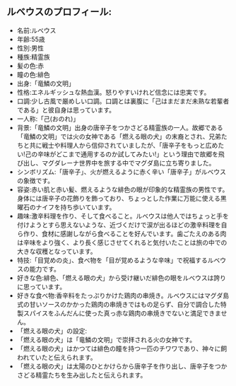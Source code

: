 ## ルベウスのプロフィール:

* 名前:ルベウス
* 年齢:55歳
* 性別:男性
* 種族:精霊族
* 髪の色:赤
* 瞳の色:緋色
* 出身:「竜鱗の文明」
* 性格:エネルギッシュな熱血漢。怒りやすいけれど信念には忠実です。
* 口調:少し古風で厳めしい口調。口調とは裏腹に「己はまだまだ未熟な若輩者である」と彼自身は思っています。
* 一人称:「己(おのれ)」
* 背景:「竜鱗の文明」出身の唐辛子をつかさどる精霊族の一人。故郷である「竜鱗の文明」では火の女神である「燃える眼の犬」の末裔とされ、兄弟たちと共に戦士や料理人から信仰されていましたが、「唐辛子をもっと広めたい!己の辛味がどこまで通用するのか試してみたい!」という理由で故郷を飛び出し、マグダレーナ世界中を旅する中でマグダ島に立ち寄りました。
* シンボリズム:「唐辛子」、火が燃えるように赤く辛い「唐辛子」がルベウスの象徴です。
* 容姿:赤い肌と赤い髪、燃えるような緋色の眼が印象的な精霊族の男性です。身体には唐辛子の花飾りを飾っており、ちょっとした作業に万能に使える黒曜石のナイフを持ち歩いています。
* 趣味:激辛料理を作り、そして食べること。ルベウスは他人ではちょっと手を付けようとすら思えないような、近づくだけで涙が出るほどの激辛料理を自ら作り、食材に感謝しながら食べることを好んでいます。歯ごたえのある肉は辛味をより強く、より長く感じさせてくれると気付いたことは旅の中での大きな収穫となっています。
* 特技:「目覚めの炎」、食べ物を「目が覚めるような辛味」で祝福するルベウスの能力です。
* 好きな色:緋色、「燃える眼の犬」から受け継いだ緋色の眼をルベウスは誇りに思っています。
* 好きな食べ物:香辛料をたっぷりかけた鶏肉の串焼き。ルベウスにはマグダ島式の甘いソースのかかった鶏肉の串焼きではもの足らず、自分で調合した特製スパイスをふんだんに使った真っ赤な鶏肉の串焼きでないと満足できません。
* 「燃える眼の犬」の設定:
* 「燃える眼の犬」は「竜鱗の文明」で崇拝される火の女神です。
* 「燃える眼の犬」はかつては緋色の瞳を持つ一匹のチワワであり、神々に飼われていたと伝えられます。
* 「燃える眼の犬」は太陽のひとかけらから唐辛子を作り出し、唐辛子をつかさどる精霊たちを生み出したと伝えられます。
